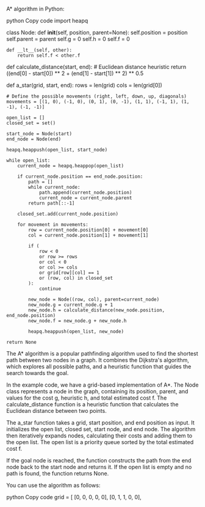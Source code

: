 
 A* algorithm in Python:

python
Copy code
import heapq

class Node:
    def __init__(self, position, parent=None):
        self.position = position
        self.parent = parent
        self.g = 0
        self.h = 0
        self.f = 0

    def __lt__(self, other):
        return self.f < other.f

def calculate_distance(start, end):
    # Euclidean distance heuristic
    return ((end[0] - start[0]) ** 2 + (end[1] - start[1]) ** 2) ** 0.5

def a_star(grid, start, end):
    rows = len(grid)
    cols = len(grid[0])

    # Define the possible movements (right, left, down, up, diagonals)
    movements = [(1, 0), (-1, 0), (0, 1), (0, -1), (1, 1), (-1, 1), (1, -1), (-1, -1)]

    open_list = []
    closed_set = set()

    start_node = Node(start)
    end_node = Node(end)

    heapq.heappush(open_list, start_node)

    while open_list:
        current_node = heapq.heappop(open_list)

        if current_node.position == end_node.position:
            path = []
            while current_node:
                path.append(current_node.position)
                current_node = current_node.parent
            return path[::-1]

        closed_set.add(current_node.position)

        for movement in movements:
            row = current_node.position[0] + movement[0]
            col = current_node.position[1] + movement[1]

            if (
                row < 0
                or row >= rows
                or col < 0
                or col >= cols
                or grid[row][col] == 1
                or (row, col) in closed_set
            ):
                continue

            new_node = Node((row, col), parent=current_node)
            new_node.g = current_node.g + 1
            new_node.h = calculate_distance(new_node.position, end_node.position)
            new_node.f = new_node.g + new_node.h

            heapq.heappush(open_list, new_node)

    return None
The A* algorithm is a popular pathfinding algorithm used to find the shortest path between two nodes in a graph. It combines the Dijkstra's algorithm, which explores all possible paths, and a heuristic function that guides the search towards the goal.

In the example code, we have a grid-based implementation of A*. The Node class represents a node in the graph, containing its position, parent, and values for the cost g, heuristic h, and total estimated cost f. The calculate_distance function is a heuristic function that calculates the Euclidean distance between two points.

The a_star function takes a grid, start position, and end position as input. It initializes the open list, closed set, start node, and end node. The algorithm then iteratively expands nodes, calculating their costs and adding them to the open list. The open list is a priority queue sorted by the total estimated cost f.

If the goal node is reached, the function constructs the path from the end node back to the start node and returns it. If the open list is empty and no path is found, the function returns None.

You can use the algorithm as follows:

python
Copy code
grid = [
    [0, 0, 0, 0, 0],
    [0, 1, 1, 0, 0],